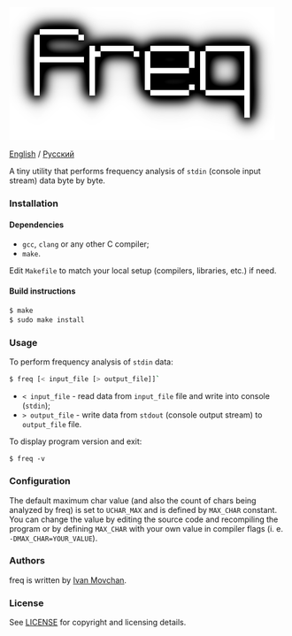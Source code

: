 ![freq](logo.png)

[English](README.md) / [Русский](README-RU.md)

A tiny utility that performs frequency analysis of `stdin` (console input stream) data byte by byte.

### Installation

#### Dependencies

* `gcc`, `clang` or any other C compiler;
* `make`.

Edit `Makefile` to match your local setup (compilers, libraries, etc.) if need.

#### Build instructions

```bash
$ make
$ sudo make install
```

### Usage

To perform frequency analysis of `stdin` data:

```bash
$ freq [< input_file [> output_file]]`
```

* `< input_file` - read data from `input_file` file and write into console (`stdin`);
* `> output_file` - write data from `stdout` (console output stream) to `output_file` file.

To display program version and exit:

```
$ freq -v
```

### Configuration

The default maximum char value (and also the count of chars being analyzed by freq) is set to `UCHAR_MAX` and is defined by `MAX_CHAR` constant. You can change the value by editing the source code and recompiling the program or by defining `MAX_CHAR` with your own value in compiler flags (i. e. `-DMAX_CHAR=YOUR_VALUE`).

### Authors

freq is written by [Ivan Movchan](https://github.com/ivan-movchan).

### License

See [LICENSE](LICENSE) for copyright and licensing details.
